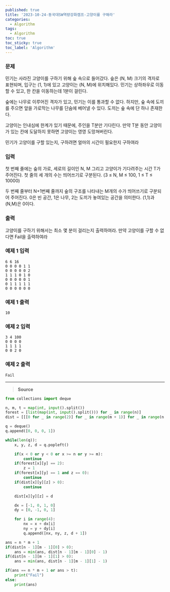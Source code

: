 ```yaml
---
published: true
title: '2023-10-24-동국대SW역량강화캠프-고양이를 구해라'
categories:
  - Algorithm
tags:
  - Algorithm
toc: true
toc_sticky: true
toc_label: 'Algorithm'
---
```


### **문제**

민기는 사라진 고양이를 구하기 위해 숲 속으로 들어갔다.
숲은 (N, M) 크기의 격자로 표현되며, 입구는 (1, 1)에 있고 고양이는 (N, M)에 위치해있다.
민기는 상하좌우로 이동할 수 있고, 한 칸을 이동하는데 1분이 걸린다.

숲에는 나무로 이루어진 격자가 있고, 민기는 이를 통과할 수 없다.
하지만, 숲 속에 도끼를 주으면 앞을 가로막는 나무를 단숨에 베어낼 수 있다.
도끼는 숲 속에 단 하나 존재한다.

고양이는 인내심에 한계가 있기 때문에, 주인을 T분만 기다린다.
만약 T분 동안 고양이가 있는 칸에 도달하지 못하면 고양이는 영영 도망쳐버린다.

민기가 고양이를 구할 있는지, 구하려면 얼마의 시간이 필요한지 구하여라

### **입력**

첫 번째 줄에는 숲의 가로, 세로의 길이인 N, M 그리고 고양이가 기다려주는 시간 T가 주어진다. 첫 줄의 세 개의 수는 띄어쓰기로 구분된다. (3 ≤ N, M ≤ 100, 1 ≤ T ≤ 10000)

두 번째 줄부터 N+1번째 줄까지 숲의 구조를 나타내는 M개의 수가 띄어쓰기로 구분되어 주어진다. 0은 빈 공간, 1은 나무, 2는 도끼가 놓여있는 공간을 의미한다. (1,1)과 (N,M)은 0이다.

### **출력**

고양이를 구하기 위해서는 최소 몇 분이 걸리는지 출력하여라.
만약 고양이를 구할 수 없다면 Fail을 출력하여라

### **예제 1 입력**

```
6 6 16
0 0 0 0 1 1
0 0 0 0 0 2
1 1 1 0 1 0
0 0 0 0 0 1
0 1 1 1 1 1
0 0 0 0 0 0
```

### **예제 1 출력**

```
10
```

### **예제 2 입력**

```
3 4 100
0 0 0 0
1 1 1 1
0 0 2 0
```

### **예제 2 출력**

```
Fail
```

---

> **Source**

```python
from collections import deque

n, m, t = map(int, input().split())
forest = [list(map(int, input().split())) for _ in range(n)]
dist = [[[0 for _ in range(2)] for _ in range(m + 1)] for _ in range(n + 1)]

q = deque()
q.append([0, 0, 0, 1])

while(len(q)):
	x, y, z, d = q.popleft()

	if(x < 0 or y < 0 or x >= n or y >= m):
		continue
	if(forest[x][y] == 2):
		z = 1
	if(forest[x][y] == 1 and z == 0):
		continue
	if(dist[x][y][z] > 0):
		continue

	dist[x][y][z] = d

	dx = [-1, 0, 1, 0]
	dy = [0, -1, 0, 1]

	for i in range(4):
		nx = x + dx[i]
		ny = y + dy[i]
		q.append([nx, ny, z, d + 1])

ans = n * m + 1
if(dist[n - 1][m - 1][0] > 0):
	ans = min(ans, dist[n - 1][m - 1][0] - 1)
if(dist[n - 1][m - 1][1] > 0):
	ans = min(ans, dist[n - 1][m - 1][1] - 1)

if(ans == n * m + 1 or ans > t):
	print("Fail")
else:
	print(ans)
```
